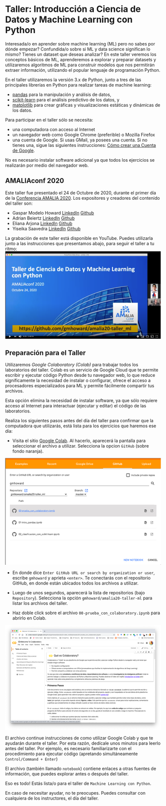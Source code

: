 # Taller: Introducción a Ciencia de Datos y Machine Learning con Python

Interesada/o en aprender sobre machine learning (ML) pero no sabes por dónde empezar? 
Confundida/o sobre si ML y data science significan lo mismo? Tienes un dataset que deseas analizar? 
En este taller veremos los conceptos básicos de ML, aprenderemos a explorar y preparar datasets y 
utilizaremos algoritmos de ML para construir modelos que nos permitirán extraer información, 
utilizando el popular lenguaje de programación Python.

En el taller utilizaremos la versión 3.x de Python, junto a tres de las principales librerías en 
Python para realizar tareas de machine learning:
- [pandas](https://pandas.pydata.org/) para la manipulación y análisis de datos,
- [scikit-learn](https://scikit-learn.org/stable/) para el análisis predictivo de los datos, y
- [matplotlib](https://matplotlib.org/) para crear gráficas y visualizaciones estáticas y dinámicas 
de los datos.

Para participar en el taller sólo se necesita:
- una computadora con acceso al Internet
- un navegador web como Google Chrome (preferible) o Mozilla Firefox
- una cuenta de Google. Si usas GMail, ya posees una cuenta. Si no tienes una, sigue las siguientes instrucciones: [Cómo crear una Cuenta de Google](https://support.google.com/accounts/answer/27441?hl=es-419). 

No es necesario instalar software adicional ya que todos los ejercicios se realizarán por medio del navegador web.

## __AMALIAconf 2020__
Este taller fue presentado el 24 de Octubre de 2020, durante el primer día de la 
[Conferencia AMALIA 2020](https://amaliaconf.org/). Los expositores y creadores del contenido del taller son:
- Gaspar Modelo Howard [LinkedIn](https://www.linkedin.com/in/gmhoward/) [Github](https://github.com/gmhoward)
- Adrian Beiertz [LinkedIn](https://www.linkedin.com/in/adriaanbd/) [Github](https://github.com/adriaanbd)
- Eliana Arjona [LinkedIn](https://www.linkedin.com/in/eliana-arjona-b893b0128/) [Github](https://github.com/ElianaArjona)
- Yiseika Saavedra [LinkedIn](https://www.linkedin.com/in/yiseika-saavedra-9ab795171/) [Github](https://github.com/Vanessa1114)

La grabación de este taller está disponible en YouTube. Puedes utilizarla junto a las instrucciones que presentamos 
abajo, para seguir el taller a tu ritmo:
[![AMALIA20 - Taller ML con Python](img/amalia20-yt-grabacion.png)](https://youtu.be/mNIXZCw1Uvo?t=26 "Aprieta aquí para ver el video en YouTube!")

## __Preparación para el Taller__

Utilizaremos *Google Colaboratory (Colab)* para trabajar todos los laboratorios del taller. Colab es 
un servicio de Google Cloud que te permite escribir y ejecutar código Python desde tu navegador web, 
lo que reduce significamente la necesidad de instalar o configurar, ofrece el acceso a procesadores 
especializados para ML y permite fácilmente compartir tus archivos.

Esta opción elimina la necesidad de instalar software, ya que sólo requiere acceso al Internet para 
interactuar (ejecutar y editar) el código de las laboratorios.

Realiza los siguientes pasos antes del día del taller para confirmar que la computadora que utilizarás, 
está lista para los ejercicios que haremos ese día:

- Visita el sitio [Google Colab](https://colab.research.google.com). Al hacerlo, aparecerá la
pantalla para seleccionar el archivo a utilizar. Selecciona la opcion `GitHub` (sobre fondo naranja).

![Colab Github](img/colab-github.png)

- En donde dice `Enter GitHub URL or search by organization or user`, escribe `gmhoward` y aprieta 
`<enter>`. Te conectarás con el repositorio GitHub, en donde están ubicados todos los archivos a 
utilizar.

- Luego de unos segundos, aparecerá la lista de repositorios (bajo `Repository`). Selecciona la opción 
`gmhoward/amalia20-taller-ml` para listar los archivos del taller.

- Haz doble click sobre el archivo `00-prueba_con_colaboratory.ipynb` para abrirlo en Colab.

![Colab Intro](img/colab-intro_espanol.png)

El archivo continue instrucciones de como utilizar Google Colab y que te ayudarán durante el taller.
Por esta razón, dedícale unos minutos para leerlo antes del taller. Por ejemplo, es necesario 
familiarizarte con el procedimiento para ejecutar código  (apretando simultáneamente 
`Control/Command + Enter`)

El archivo (también llamado `notebook`) contiene enlaces a otras fuentes de información, que 
puedes explorar antes o después del taller.

Eso es todo! Estás lista/o para el taller de `Machine Learning con Python`.

En caso de necesitar ayudar, no te preocupes. Puedes consultar con cualquiera de los instructores, el 
día del taller.
